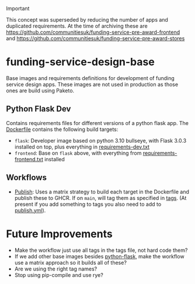 > [!IMPORTANT]
> This concept was superseded by reducing the number of apps and duplicated requirements. At the time of archiving these are https://github.com/communitiesuk/funding-service-pre-award-frontend and https://github.com/communitiesuk/funding-service-pre-award-stores

# funding-service-design-base
Base images and requirements definitions for development of funding service design apps. These images are not used in production as those ones are build using Paketo.

## Python Flask Dev
Contains requirements files for different versions of a python flask app. The [Dockerfile](./python-flask-dev/Dockerfile) contains the following build targets:
- `flask`: Developer image based on python 3.10 bullseye, with Flask 3.0.3 installed on top, plus everything in [requirements-dev.txt](./python-flask/requirements-dev.txt)
- `frontend`: Base on `flask` above, with everything from [requirements-frontend.txt](./python-flask-dev/requirements-frontend.txt) installed

## Workflows
- [Publish](/.github/workflows/publish.yml): Uses a matrix strategy to build each target in the Dockerfile and publish these to GHCR. If on `main`, will tag them as specified in [tags](./python-flask-dev/tags). (At present if you add something to tags you also need to add to [publish.yml](./.github/workflows/publish.yml)).

# Future Improvements
- Make the workflow just use all tags in the tags file, not hard code them?
- If we add other base images besides [python-flask](./python-flask/), make the workflow use a matrix approach so it builds all of these?
- Are we using the right tag names?
- Stop using pip-compile and use rye?
